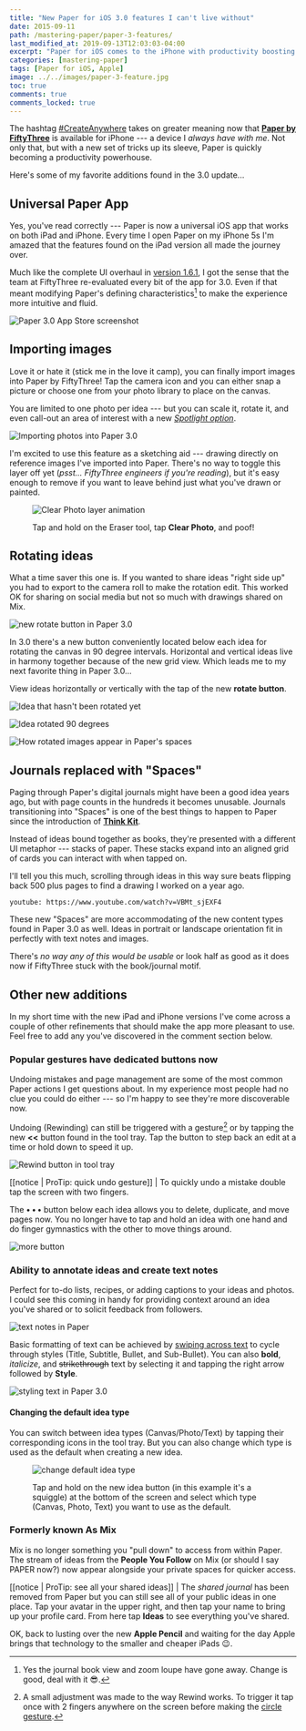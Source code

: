 ```yaml
---
title: "New Paper for iOS 3.0 features I can't live without"
date: 2015-09-11
path: /mastering-paper/paper-3-features/
last_modified_at: 2019-09-13T12:03:03-04:00
excerpt: "Paper for iOS comes to the iPhone with productivity boosting features like photo import, text notes, grid view, rotate, and more."
categories: [mastering-paper]
tags: [Paper for iOS, Apple]
image: ../../images/paper-3-feature.jpg
toc: true
comments: true
comments_locked: true
---
```


The hashtag [#CreateAnywhere](https://twitter.com/hashtag/createanywhere) takes on greater meaning now that [**Paper by FiftyThree**](http://www.fiftythree.com/paper) is available for iPhone --- a device I *always have with me*. Not only that, but with a new set of tricks up its sleeve, Paper is quickly becoming a productivity powerhouse.

Here's some of my favorite additions found in the 3.0 update...

## Universal Paper App

Yes, you've read correctly --- Paper is now a universal iOS app that works on both iPad and iPhone. Every time I open Paper on my iPhone 5s I'm amazed that the features found on the iPad version all made the journey over.

Much like the complete UI overhaul in [version 1.6.1](http://news.fiftythree.com/post/79379441335/the-paper-ios-7-update-is-here-brighter-fresher), I got the sense that the team at FiftyThree re-evaluated every bit of the app for 3.0. Even if that meant modifying Paper's defining characteristics[^changes] to make the experience more intuitive and fluid.

[^changes]: Yes the journal book view and zoom loupe have gone away. Change is good, deal with it :sunglasses:.

![Paper 3.0 App Store screenshot](../../images/paper-3-store.jpg)

## Importing images

Love it or hate it (stick me in the love it camp), you can finally import images into Paper by FiftyThree! Tap the camera icon and you can either snap a picture or choose one from your photo library to place on the canvas.

You are limited to one photo per idea --- but you can scale it, rotate it, and even call-out an area of interest with a new [*Spotlight option*](http://blog.fiftythree.com/posts/annotate-spotlight-photos).

![Importing photos into Paper 3.0](../../images/paper-3-photo-import.jpg)

I'm excited to use this feature as a sketching aid --- drawing directly on reference images I've imported into Paper. There's no way to toggle this layer off yet (*psst... FiftyThree engineers if you're reading*), but it's easy enough to remove if you want to leave behind just what you've drawn or painted.

<figure>
  <img alt="Clear Photo layer animation" src="../../images/paper-3-clear-photo.gif">
  <figcaption><p>Tap and hold on the Eraser tool, tap <strong>Clear Photo</strong>, and poof!</p></figcaption>
</figure>

## Rotating ideas

What a time saver this one is. If you wanted to share ideas "right side up" you had to export to the camera roll to make the rotation edit. This worked OK for sharing on social media but not so much with drawings shared on Mix.

![new rotate button in Paper 3.0](../../images/paper-3-rotate-button.jpg)

In 3.0 there's a new button conveniently located below each idea for rotating the canvas in 90 degree intervals. Horizontal and vertical ideas live in harmony together because of the new grid view. Which leads me to my next favorite thing in Paper 3.0...

View ideas horizontally or vertically with the tap of the new **rotate button**.

![Idea that hasn't been rotated yet](../../images/paper-3-rotate-horizontal.jpg)

![Idea rotated 90 degrees](../../images/paper-3-rotate-vertically.jpg)

![How rotated images appear in Paper's spaces](../../images/paper-3-rotate-spaces.jpg)

## Journals replaced with "Spaces"

Paging through Paper's digital journals might have been a good idea years ago, but with page counts in the hundreds it becomes unusable. Journals transitioning into "Spaces" is one of the best things to happen to Paper since the introduction of [**Think Kit**](https://www.fiftythree.com/think).

Instead of ideas bound together as books, they're presented with a different UI metaphor --- stacks of paper. These stacks expand into an aligned grid of cards you can interact with when tapped on.

I'll tell you this much, scrolling through ideas in this way sure beats flipping back 500 plus pages to find a drawing I worked on a year ago.

`youtube: https://www.youtube.com/watch?v=VBMt_sjEXF4`

These new "Spaces" are more accommodating of the new content types found in Paper 3.0 as well. Ideas in portrait or landscape orientation fit in perfectly with text notes and images.

There's *no way any of this would be usable* or look half as good as it does now if FiftyThree stuck with the book/journal motif.

## Other new additions

In my short time with the new iPad and iPhone versions I've come across a couple of other refinements that should make the app more pleasant to use. Feel free to add any you've discovered in the comment section below.

### Popular gestures have dedicated buttons now

Undoing mistakes and page management are some of the most common Paper actions I get questions about. In my experience most people had no clue you could do either --- so I'm happy to see they're more discoverable now.

Undoing (Rewinding) can still be triggered with a gesture[^rewind] or by tapping the new **<<** button found in the tool tray. Tap the button to step back an edit at a time or hold down to speed it up.

![Rewind button in tool tray](../../images/paper-3-rewind-button.jpg)

[^rewind]: A small adjustment was made to the way Rewind works. To trigger it tap once with 2 fingers anywhere on the screen before making the [circle gesture](/mastering-paper/introduction-tool-guide/#gestures-to-master).

[[notice | ProTip: quick undo gesture]]
| To quickly undo a mistake double tap the screen with two fingers.

The **• • •** button below each idea allows you to delete, duplicate, and move pages now. You no longer have to tap and hold an idea with one hand and do finger gymnastics with the other to move things around.

![more button](../../images/paper-3-more-button.jpg)

### Ability to annotate ideas and create text notes

Perfect for to-do lists, recipes, or adding captions to your ideas and photos. I could see this coming in handy for providing context around an idea you've shared or to solicit feedback from followers.

![text notes in Paper](../../images/paper-3-text-ideas.jpg)

Basic formatting of text can be achieved by [swiping across text](http://blog.fiftythree.com/posts/swipe-to-style) to cycle through styles (Title, Subtitle, Bullet, and Sub-Bullet). You can also **bold**, *italicize*, and <s>strikethrough</s> text by selecting it and tapping the right arrow followed by **Style**.

![styling text in Paper 3.0](../../images/paper-3-text-styles.jpg)

#### Changing the default idea type

You can switch between idea types (Canvas/Photo/Text) by tapping their corresponding icons in the tool tray. But you can also change which type is used as the default when creating a new idea.

<figure>
  <img alt="change default idea type" src="../../images/paper-3-idea-type-button.jpg">
  <figcaption><p>Tap and hold on the new idea button (in this example it's a squiggle) at the bottom of the screen and select which type (Canvas, Photo, Text) you want to use as the default.</p></figcaption>
</figure>

### Formerly known As Mix

Mix is no longer something you "pull down" to access from within Paper. The stream of ideas from the **People You Follow** on Mix (or should I say PAPER now?) now appear alongside your private spaces for quicker access.

[[notice | ProTip: see all your shared ideas]]
| The *shared journal* has been removed from Paper but you can still see all of your public ideas in one place. Tap your avatar in the upper right, and then tap your name to bring up your profile card. From here tap **Ideas** to see everything you've shared.

OK, back to lusting over the new **Apple Pencil** and waiting for the day Apple brings that technology to the smaller and cheaper iPads :wink:.
